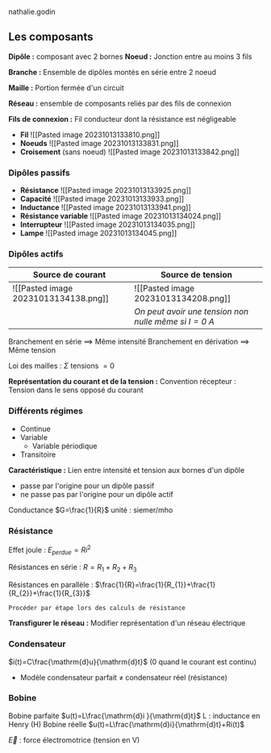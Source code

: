 nathalie.godin

## Les composants

**Dipôle :** composant avec 2 bornes
**Noeud :** Jonction entre au moins 3 fils

**Branche :** Ensemble de dipôles montés en série entre 2 noeud

**Maille :** Portion fermée d'un circuit

**Réseau :** ensemble de composants reliés par des fils de connexion

**Fils de connexion :** Fil conducteur dont la résistance est négligeable

* **Fil**
![[Pasted image 20231013133810.png]]
* **Noeuds**
![[Pasted image 20231013133831.png]]
* **Croisement** (sans noeud)
![[Pasted image 20231013133842.png]]
### Dipôles passifs

* **Résistance**
![[Pasted image 20231013133925.png]]
* **Capacité**
![[Pasted image 20231013133933.png]]
* **Inductance**
![[Pasted image 20231013133941.png]]
* **Résistance variable**
![[Pasted image 20231013134024.png]]
* **Interrupteur**
![[Pasted image 20231013134035.png]]
* **Lampe**
![[Pasted image 20231013134045.png]]
### Dipôles actifs
|Source de courant|Source de tension|
|--|--|
|![[Pasted image 20231013134138.png]]|![[Pasted image 20231013134208.png]]|
||*On peut avoir une tension non nulle même si $I=0$ A*|



Branchement en série $\implies$ Même intensité
Branchement en dérivation $\implies$ Même tension

Loi des mailles : $\Sigma$ tensions $= 0$

**Représentation du courant et de la tension :**
Convention récepteur :
Tension dans le sens opposé du courant

### Différents régimes
* Continue
* Variable
	* Variable périodique
* Transitoire

**Caractéristique :** Lien entre intensité et tension aux bornes d'un dipôle
* passe par l'origine pour un dipôle passif
* ne passe pas par l'origine pour un dipôle actif

Conductance $G=\frac{1}{R}$
unité : siemer/mho

### Résistance
Effet joule : $E_{perdue}=Ri^{2}$

Résistances en série : $R=R_{1}+R_{2}+R_{3}$

Résistances en parallèle : $\frac{1}{R}=\frac{1}{R_{1}}+\frac{1}{R_{2}}+\frac{1}{R_{3}}$

```ad-note
Procéder par étape lors des calculs de résistance
```

**Transfigurer le réseau :** Modifier représentation d'un réseau électrique

### Condensateur

$i(t)=C\frac{\mathrm{d}u}{\mathrm{d}t}$ (0 quand le courant est continu)
* Modèle condensateur parfait $\neq$ condensateur réel (résistance)

### Bobine
Bobine parfaite
$u(t)=L\frac{\mathrm{d}i }{\mathrm{d}t}$
L : inductance en Henry (H)
Bobine réelle
$u(t)=L\frac{\mathrm{d}i}{\mathrm{d}t}+Ri(t)$

$\vec{E}$ : force électromotrice (tension en V)

